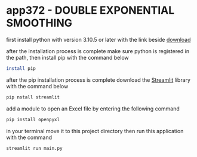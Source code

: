 # app372 - DOUBLE EXPONENTIAL SMOOTHING

first install python with version 3.10.5 or later with the link beside [download](https://www.python.org/downloads/)


after the installation process is complete make sure python is registered in the path, then install pip with the command below
```sh
install pip
```

after the pip installation process is complete download the [Streamlit](https://docs.streamlit.io/library/get-started/installation) library with the command below
```sh
pip nstall streamlit
```

add a module to open an Excel file by entering the following command
```sh
pip install openpyxl
```

in your terminal move it to this project directory then run this application with the command
```sh
streamlit run main.py
```